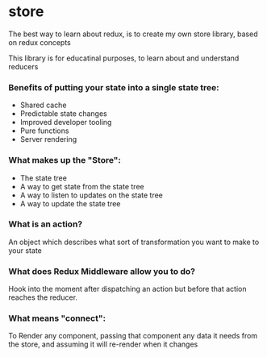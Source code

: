 # store

The best way to learn about redux, is to create my own store library, based on redux concepts

This library is for educatinal purposes, to learn about and understand reducers

### Benefits of putting your state into a single state tree:
- Shared cache
- Predictable state changes
- Improved developer tooling
- Pure functions
- Server rendering


### What makes up the "Store":
- The state tree
- A way to get state from the state tree
- A way to listen to updates on the state tree
- A way to update the state tree

### What is an action?
An object which describes what sort of transformation you want to make to your state

### What does Redux Middleware allow you to do?
Hook into the moment after dispatching an action but before that action reaches the reducer.

### What means "connect":
To Render any component, passing that component any data it needs from the store, and assuming it will re-render when it changes